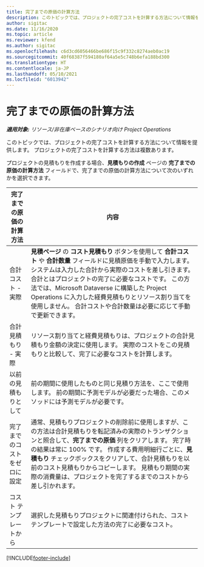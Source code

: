 ```yaml
---
title: 完了までの原価の計算方法
description: このトピックでは、プロジェクトの完了コストを計算する方法について情報を提供します。
author: sigitac
ms.date: 11/16/2020
ms.topic: article
ms.reviewer: kfend
ms.author: sigitac
ms.openlocfilehash: c6d3cd6056466be686f15c9f332c8274aeb0ac19
ms.sourcegitcommit: 40f68387f594180af64a5e5c748b6efa188bd300
ms.translationtype: HT
ms.contentlocale: ja-JP
ms.lasthandoff: 05/10/2021
ms.locfileid: "6013942"
---
```

# <a name="cost-to-complete-methods"></a>完了までの原価の計算方法

_**適用対象:** リソース/非在庫ベースのシナリオ向け Project Operations_

このトピックでは、プロジェクトの完了コストを計算する方法について情報を提供します。 プロジェクトの完了コストを計算する方法は複数あります。 

プロジェクトの見積もりを作成する場合、**見積もりの作成** ページの **完了までの原価の計算方法** フィールドで、完了までの原価の計算方法について次のいずれかを選択できます。

| 完了までの原価の計算方法    | 内容                                                                                                                                                                                                                                                                                                                                                                                                                                                                                        |
|------------------------------|----------------------------------------------------------------------------------------------------------------------------------------------------------------------------------------------------------------------------------------------------------------------------------------------------------------------------------------------------------------------------------------------------------------------------------------------------------------------------------------------------|
| 合計コスト - 実際            | **見積ページ** の **コスト見積もり** ボタンを使用して **合計コスト** や **合計数量** フィールドに見積原価を手動で入力します。 システムは入力した合計から実際のコストを差し引きます。 合計とはプロジェクトの完了に必要なコストです。 この方法では、Microsoft Dataverse に構築した Project Operations に入力した経費見積もりとリソース割り当てを使用しません。 合計コストや合計数量は必要に応じて手動で更新できます。  |
| 合計見積もり - 実際        | リソース割り当てと経費見積もりは、プロジェクトの合計見積もり金額の決定に使用します。 実際のコストをこの見積もりと比較して、完了に必要なコストを計算します。                                                                                                                                                                                                                                                                          |
| 以前の見積もりとして         | 前の期間に使用したものと同じ見積り方法を、ここで使用します。 前の期間に予測モデルが必要だった場合、このメソッドには予測モデルが必要です。                                                                                                                                                                                                                                                                                                                           |
| 完了までのコストをゼロに設定 | 通常、見積もりプロジェクトの削除前に使用しますが、この方法は合計見積もりを転記済みの実際のトランザクションと照合して、**完了までの原価** 列をクリアします。 完了時の結果は常に 100% です。 作成する費用明細行ごとに、**見積もり** チェックボックスをクリアして、合計見積もりを以前のコスト見積もりからコピーします。 見積もり期間の実際の消費量は、プロジェクトを完了するまでのコストから差し引かれます。              |
| コスト テンプレートから           | 選択した見積もりプロジェクトに関連付けられた、コスト テンプレートで設定した方法の完了に必要なコスト。                                                                                                                                                                                                                                                                                                                                                                          |


[!INCLUDE[footer-include](../includes/footer-banner.md)]